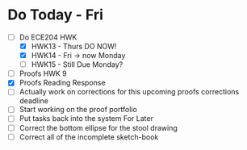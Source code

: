  # Do Today - Fri

- [ ] Do ECE204 HWK
	- [x] HWK13 - Thurs DO NOW!
	- [x] HWK14 - Fri -> now Monday
	- [ ] HWK15 - Still Due Monday?
- [ ] Proofs HWK 9
- [x] Proofs Reading Response
- [ ] Actually work on corrections for this upcoming proofs corrections deadline
- [ ]  Start working on the proof portfolio
- [ ] Put tasks back into the system
For Later
- [ ] Correct the bottom ellipse for the stool drawing
- [ ] Correct all of the incomplete sketch-book 
